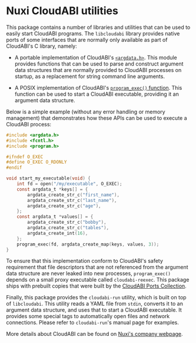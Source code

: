# Nuxi CloudABI utilities

This package contains a number of libraries and utilities that can be
used to easily start CloudABI programs. The `libcloudabi` library
provides native ports of some interfaces that are normally only
available as part of CloudABI's C library, namely:

* A portable implementation of CloudABI's
  [`<argdata.h>`](https://github.com/NuxiNL/cloudlibc/blob/master/src/include/argdata.h).
  This module provides functions that can be used to parse and construct
  argument data structures that are normally provided to CloudABI
  processes on startup, as a replacement for string command line
  arguments.

* A POSIX implementation of CloudABI's
  [`program_exec()` function](https://github.com/NuxiNL/cloudlibc/blob/master/src/include/program.h).
  This function can be used to start a CloudABI executable, providing it
  an argument data structure.

Below is a simple example (without any error handling or memory
management) that demonstrates how these APIs can be used to execute a
CloudABI process:

```c
#include <argdata.h>
#include <fcntl.h>
#include <program.h>

#ifndef O_EXEC
#define O_EXEC O_RDONLY
#endif

void start_my_executable(void) {
    int fd = open("/my/executable", O_EXEC);
    const argdata_t *keys[] = {
        argdata_create_str_c("first_name"),
        argdata_create_str_c("last_name"),
        argdata_create_str_c("age"),
    };
    const argdata_t *values[] = {
        argdata_create_str_c("bobby"),
        argdata_create_str_c("tables"),
        argdata_create_int(16),
    };
    program_exec(fd, argdata_create_map(keys, values, 3));
}
```

To ensure that this implementation conform to CloudABI's safety
requirement that file descriptors that are not referenced from the
argument data structure are never leaked into new processes,
`program_exec()` depends on a small proxy executable called
`cloudabi-reexec`. This package ships with prebuilt copies that were
built by the
[CloudABI Ports Collection](https://github.com/NuxiNL/cloudabi-ports/tree/master/packages/cloudabi-reexec).

Finally, this package provides the `cloudabi-run` utility, which is
built on top of `libcloudabi`. This utility reads a YAML file from
`stdin`, converts it to an argument data structure, and uses that to
start a CloudABI executable. It provides some special tags to
automatically open files and network connections. Please refer to
`cloudabi-run`'s manual page for examples.

More details about CloudABI can be found on
[Nuxi's company webpage](https://nuxi.nl/).
